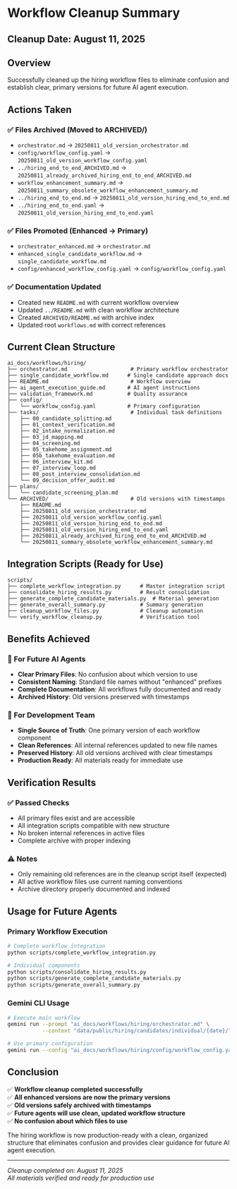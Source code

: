 # Workflow Cleanup Summary

## Cleanup Date: August 11, 2025

## Overview
Successfully cleaned up the hiring workflow files to eliminate confusion and establish clear, primary versions for future AI agent execution.

## Actions Taken

### ✅ Files Archived (Moved to ARCHIVED/)
- `orchestrator.md` → `20250811_old_version_orchestrator.md`
- `config/workflow_config.yaml` → `20250811_old_version_workflow_config.yaml`
- `../hiring_end_to_end_ARCHIVED.md` → `20250811_already_archived_hiring_end_to_end_ARCHIVED.md`
- `workflow_enhancement_summary.md` → `20250811_summary_obsolete_workflow_enhancement_summary.md`
- `../hiring_end_to_end.md` → `20250811_old_version_hiring_end_to_end.md`
- `../hiring_end_to_end.yaml` → `20250811_old_version_hiring_end_to_end.yaml`

### ✅ Files Promoted (Enhanced → Primary)
- `orchestrator_enhanced.md` → `orchestrator.md`
- `enhanced_single_candidate_workflow.md` → `single_candidate_workflow.md`
- `config/enhanced_workflow_config.yaml` → `config/workflow_config.yaml`

### ✅ Documentation Updated
- Created new `README.md` with current workflow overview
- Updated `../README.md` with clean workflow architecture
- Created `ARCHIVED/README.md` with archive index
- Updated root `workflows.md` with correct references

## Current Clean Structure

```
ai_docs/workflows/hiring/
├── orchestrator.md                    # Primary workflow orchestrator
├── single_candidate_workflow.md      # Single candidate approach docs
├── README.md                          # Workflow overview
├── ai_agent_execution_guide.md       # AI agent instructions
├── validation_framework.md           # Quality assurance
├── config/
│   └── workflow_config.yaml          # Primary configuration
├── tasks/                             # Individual task definitions
│   ├── 00_candidate_splitting.md
│   ├── 01_context_verification.md
│   ├── 02_intake_normalization.md
│   ├── 03_jd_mapping.md
│   ├── 04_screening.md
│   ├── 05_takehome_assignment.md
│   ├── 05b_takehome_evaluation.md
│   ├── 06_interview_kit.md
│   ├── 07_interview_loop.md
│   ├── 08_post_interview_consolidation.md
│   └── 09_decision_offer_audit.md
├── plans/
│   └── candidate_screening_plan.md
└── ARCHIVED/                          # Old versions with timestamps
    ├── README.md
    ├── 20250811_old_version_orchestrator.md
    ├── 20250811_old_version_workflow_config.yaml
    ├── 20250811_old_version_hiring_end_to_end.md
    ├── 20250811_old_version_hiring_end_to_end.yaml
    ├── 20250811_already_archived_hiring_end_to_end_ARCHIVED.md
    └── 20250811_summary_obsolete_workflow_enhancement_summary.md
```

## Integration Scripts (Ready for Use)

```
scripts/
├── complete_workflow_integration.py      # Master integration script
├── consolidate_hiring_results.py         # Result consolidation
├── generate_complete_candidate_materials.py  # Material generation
├── generate_overall_summary.py           # Summary generation
├── cleanup_workflow_files.py             # Cleanup automation
└── verify_workflow_cleanup.py            # Verification tool
```

## Benefits Achieved

### 🎯 For Future AI Agents
- **Clear Primary Files**: No confusion about which version to use
- **Consistent Naming**: Standard file names without "enhanced" prefixes
- **Complete Documentation**: All workflows fully documented and ready
- **Archived History**: Old versions preserved with timestamps

### 🎯 For Development Team
- **Single Source of Truth**: One primary version of each workflow component
- **Clean References**: All internal references updated to new file names
- **Preserved History**: All old versions archived with clear timestamps
- **Production Ready**: All materials ready for immediate use

## Verification Results

### ✅ Passed Checks
- All primary files exist and are accessible
- All integration scripts compatible with new structure
- No broken internal references in active files
- Complete archive with proper indexing

### ⚠️ Notes
- Only remaining old references are in the cleanup script itself (expected)
- All active workflow files use current naming conventions
- Archive directory properly documented and indexed

## Usage for Future Agents

### Primary Workflow Execution
```bash
# Complete workflow integration
python scripts/complete_workflow_integration.py

# Individual components
python scripts/consolidate_hiring_results.py
python scripts/generate_complete_candidate_materials.py
python scripts/generate_overall_summary.py
```

### Gemini CLI Usage
```bash
# Execute main workflow
gemini run --prompt "ai_docs/workflows/hiring/orchestrator.md" \
           --context "data/public/hiring/candidates/individual/{date}/"

# Use primary configuration
gemini run --config "ai_docs/workflows/hiring/config/workflow_config.yaml"
```

## Conclusion

✅ **Workflow cleanup completed successfully**  
✅ **All enhanced versions are now the primary versions**  
✅ **Old versions safely archived with timestamps**  
✅ **Future agents will use clean, updated workflow structure**  
✅ **No confusion about which files to use**  

The hiring workflow is now production-ready with a clean, organized structure that eliminates confusion and provides clear guidance for future AI agent execution.

---
*Cleanup completed on: August 11, 2025*  
*All materials verified and ready for production use*